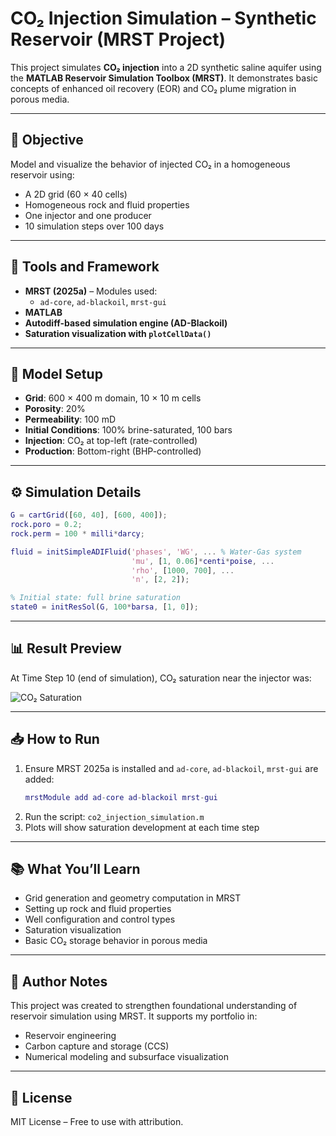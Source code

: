 
# CO₂ Injection Simulation – Synthetic Reservoir (MRST Project)

This project simulates **CO₂ injection** into a 2D synthetic saline aquifer using the **MATLAB Reservoir Simulation Toolbox (MRST)**. It demonstrates basic concepts of enhanced oil recovery (EOR) and CO₂ plume migration in porous media.

---

## 📌 Objective

Model and visualize the behavior of injected CO₂ in a homogeneous reservoir using:
- A 2D grid (60 × 40 cells)
- Homogeneous rock and fluid properties
- One injector and one producer
- 10 simulation steps over 100 days

---

## 🧰 Tools and Framework

- **MRST (2025a)** – Modules used:
  - `ad-core`, `ad-blackoil`, `mrst-gui`
- **MATLAB**
- **Autodiff-based simulation engine (AD-Blackoil)**
- **Saturation visualization with `plotCellData()`**

---

## 🧱 Model Setup

- **Grid**: 600 × 400 m domain, 10 × 10 m cells  
- **Porosity**: 20%  
- **Permeability**: 100 mD  
- **Initial Conditions**: 100% brine-saturated, 100 bars  
- **Injection**: CO₂ at top-left (rate-controlled)  
- **Production**: Bottom-right (BHP-controlled)

---

## ⚙️ Simulation Details

```matlab
G = cartGrid([60, 40], [600, 400]);
rock.poro = 0.2;
rock.perm = 100 * milli*darcy;

fluid = initSimpleADIFluid('phases', 'WG', ... % Water-Gas system
                           'mu', [1, 0.06]*centi*poise, ...
                           'rho', [1000, 700], ...
                           'n', [2, 2]);

% Initial state: full brine saturation
state0 = initResSol(G, 100*barsa, [1, 0]);
```

---

## 📊 Result Preview

At Time Step 10 (end of simulation), CO₂ saturation near the injector was:

![CO₂ Saturation](./co2_saturation_t10.png)

---

## 📥 How to Run

1. Ensure MRST 2025a is installed and `ad-core`, `ad-blackoil`, `mrst-gui` are added:
   ```matlab
   mrstModule add ad-core ad-blackoil mrst-gui
   ```
2. Run the script: `co2_injection_simulation.m`
3. Plots will show saturation development at each time step

---

## 📚 What You’ll Learn

- Grid generation and geometry computation in MRST
- Setting up rock and fluid properties
- Well configuration and control types
- Saturation visualization
- Basic CO₂ storage behavior in porous media

---

## 🧠 Author Notes

This project was created to strengthen foundational understanding of reservoir simulation using MRST. It supports my portfolio in:
- Reservoir engineering
- Carbon capture and storage (CCS)
- Numerical modeling and subsurface visualization

---

## 📎 License

MIT License – Free to use with attribution.
